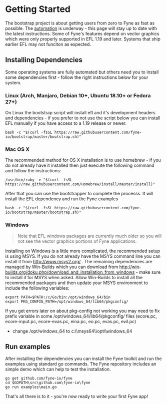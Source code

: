 # Getting Started

The bootstrap project is about getting users from zero to Fyne as fast as possible. The
[automation](https://github.com/fyne-io/fyne/issues/6) is underway - this page will stay up to date with the latest instructions.
Some of Fyne's features depend on vector graphics which were only properly
supported in EFL 1.19 and later. Systems that ship earlier EFL may not funciton
as expected.

## Installing Dependencies

Some operating systems are fully automated but others need you to install some dependencies first - follow the right instructions below for your system.

### Linux (Arch, Manjaro, Debian 10+, Ubuntu 18.10+ or Fedora 27+)

On Linux the bootstrap script will install efl and it's development headers
and dependencies - if you prefer to not use the script below you can install
EFL manually if you have access to a 1.19 release or newer.

    bash -c "$(curl -fsSL https://raw.githubusercontent.com/fyne-io/bootstrap/master/bootstrap.sh)"

### Mac OS X

The recommended method for OS X installation is to use homebrew - if you do not already have it installed
then just execute the following command and follow the instructions:

    /usr/bin/ruby -e "$(curl -fsSL https://raw.githubusercontent.com/Homebrew/install/master/install)"

After that you can use the bootstrapper to complete the processs. It will install the EFL dependency and run the Fyne examples

    bash -c "$(curl -fsSL https://raw.githubusercontent.com/fyne-io/bootstrap/master/bootstrap.sh)"

### Windows

> Note that EFL windows packages are currently much older so you will not see
> the vector graphics portions of Fyne applications.

Installing on Windows is a little more complicated, the recommended setup is using MSYS.
If you do not already have the MSYS command line you can install it from http://www.msys2.org/ .
The remaining dependencies are managed by Win-Builds which you can download from
http://win-builds.org/doku.php/download_and_installation_from_windows - make sure to install it for MSYS when asked.
Allow Win-Builds to install all the recommended packages and then update your MSYS environment
to include the following variables:

    export PATH=$PATH:/c/Go/bin:/opt/windows_64/bin
    export PKG_CONFIG_PATH=/opt/windows_64/lib64/pkgconfig/

If you get errors later on about pkg-config not working you may need to fix prefix variable
in some /opt/windows\_64/lib64/pkgconfig/ files (ecore.pc, ecore-input.pc, ecore-evas.pc, eina.pc, eo.pc, evas.pc, evil.pc)
- change /opt/windows\_64 to c:\\\\msys64\\\\opt\\\\windows\_64

## Run examples

After installing the dependencies you can install the Fyne toolkit and run the
examples using standard go commands. The Fyne repository includes an simple 
demo which can help to test the installation.

    go get github.com/fyne-io/fyne
    cd $GOPATH\src\github.com\fyne-io\fyne
    go run examples\main.go

That's all there is to it - you're now ready to write your first Fyne app!
